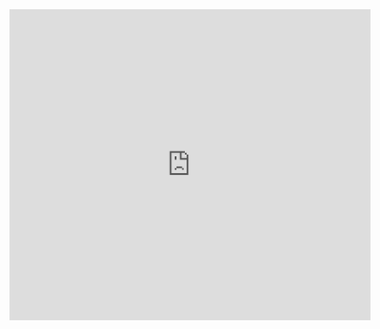 <iframe src="https://docs.google.com/forms/d/e/1FAIpQLSexH03BnNy8Pzcl6ONiZSi2OPBejp4Nf81FAJJhRotbLCPEqw/viewform?embedded=true" width="640" height="552" frameborder="0" marginheight="0" marginwidth="0">読み込んでいます…</iframe>